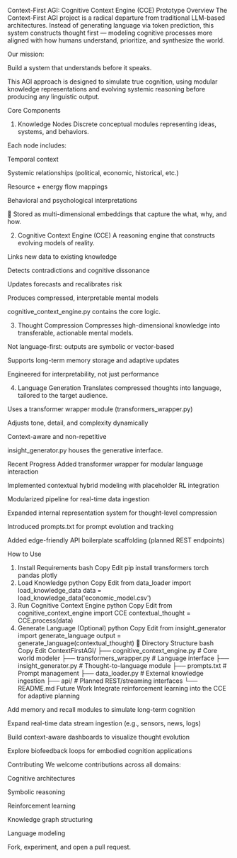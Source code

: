  Context-First AGI: Cognitive Context Engine (CCE) Prototype
Overview
The Context-First AGI project is a radical departure from traditional LLM-based architectures. Instead of generating language via token prediction, this system constructs thought first — modeling cognitive processes more aligned with how humans understand, prioritize, and synthesize the world.

Our mission:

Build a system that understands before it speaks.

This AGI approach is designed to simulate true cognition, using modular knowledge representations and evolving systemic reasoning before producing any linguistic output.

 Core Components
1.  Knowledge Nodes
Discrete conceptual modules representing ideas, systems, and behaviors.

Each node includes:

Temporal context

Systemic relationships (political, economic, historical, etc.)

Resource + energy flow mappings

Behavioral and psychological interpretations

🔧 Stored as multi-dimensional embeddings that capture the what, why, and how.

2.  Cognitive Context Engine (CCE)
A reasoning engine that constructs evolving models of reality.

Links new data to existing knowledge

Detects contradictions and cognitive dissonance

Updates forecasts and recalibrates risk

Produces compressed, interpretable mental models

 cognitive_context_engine.py contains the core logic.

3.  Thought Compression
Compresses high-dimensional knowledge into transferable, actionable mental models.

Not language-first: outputs are symbolic or vector-based

Supports long-term memory storage and adaptive updates

Engineered for interpretability, not just performance

4.  Language Generation
Translates compressed thoughts into language, tailored to the target audience.

Uses a transformer wrapper module (transformers_wrapper.py)

Adjusts tone, detail, and complexity dynamically

Context-aware and non-repetitive

 insight_generator.py houses the generative interface.

Recent Progress
 Added transformer wrapper for modular language interaction

Implemented contextual hybrid modeling with placeholder RL integration

 Modularized pipeline for real-time data ingestion

 Expanded internal representation system for thought-level compression

Introduced prompts.txt for prompt evolution and tracking

 Added edge-friendly API boilerplate scaffolding (planned REST endpoints)

 How to Use
1. Install Requirements
bash
Copy
Edit
pip install transformers torch pandas plotly
2. Load Knowledge
python
Copy
Edit
from data_loader import load_knowledge_data
data = load_knowledge_data('economic_model.csv')
3. Run Cognitive Context Engine
python
Copy
Edit
from cognitive_context_engine import CCE
contextual_thought = CCE.process(data)
4. Generate Language (Optional)
python
Copy
Edit
from insight_generator import generate_language
output = generate_language(contextual_thought)
🔧 Directory Structure
bash
Copy
Edit
ContextFirstAGI/
├── cognitive_context_engine.py        # Core world modeler
├── transformers_wrapper.py            # Language interface
├── insight_generator.py               # Thought-to-language module
├── prompts.txt                        # Prompt management
├── data_loader.py                     # External knowledge ingestion
├── api/                               # Planned REST/streaming interfaces
└── README.md
 Future Work
 Integrate reinforcement learning into the CCE for adaptive planning

 Add memory and recall modules to simulate long-term cognition

 Expand real-time data stream ingestion (e.g., sensors, news, logs)

 Build context-aware dashboards to visualize thought evolution

 Explore biofeedback loops for embodied cognition applications

 Contributing
We welcome contributions across all domains:

Cognitive architectures

Symbolic reasoning

Reinforcement learning

Knowledge graph structuring

Language modeling

Fork, experiment, and open a pull request.




